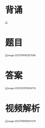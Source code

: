 # 背诵

<img src="https://cvp.oss-cn-shanghai.aliyuncs.com/picgo/202311182046641.png" style="zoom:50%;" />



# 题目

<img src="https://cvp.oss-cn-shanghai.aliyuncs.com/picgo/202311181829186.png" alt="image-20231118182927046" style="zoom:50%;" />



# 答案

<img src="https://cvp.oss-cn-shanghai.aliyuncs.com/picgo/202312051516941.png" alt="image-20231205151634714" style="zoom:50%;" />



# 视频解析

<img src="https://cvp.oss-cn-shanghai.aliyuncs.com/picgo/202311181909492.png" alt="image-20231118190937279" style="zoom:50%;" />

